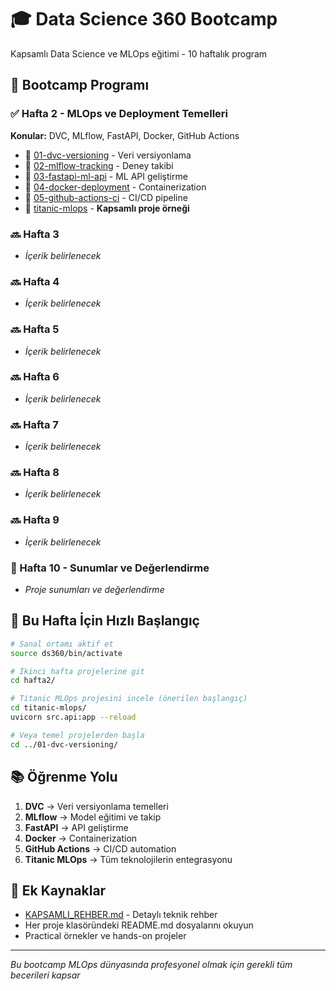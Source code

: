 # 🎓 Data Science 360 Bootcamp

Kapsamlı Data Science ve MLOps eğitimi - 10 haftalık program

## 📅 Bootcamp Programı

### ✅ Hafta 2 - MLOps ve Deployment Temelleri
**Konular:** DVC, MLflow, FastAPI, Docker, GitHub Actions
- 📁 [01-dvc-versioning](hafta2/01-dvc-versioning/) - Veri versiyonlama
- 📁 [02-mlflow-tracking](hafta2/02-mlflow-tracking/) - Deney takibi
- 📁 [03-fastapi-ml-api](hafta2/03-fastapi-ml-api/) - ML API geliştirme
- 📁 [04-docker-deployment](hafta2/04-docker-deployment/) - Containerization
- 📁 [05-github-actions-ci](hafta2/05-github-actions-ci/) - CI/CD pipeline
- 🚢 [titanic-mlops](hafta2/titanic-mlops/) - **Kapsamlı proje örneği**

### 🔜 Hafta 3
- *İçerik belirlenecek*

### 🔜 Hafta 4
- *İçerik belirlenecek*

### 🔜 Hafta 5
- *İçerik belirlenecek*

### 🔜 Hafta 6
- *İçerik belirlenecek*

### 🔜 Hafta 7
- *İçerik belirlenecek*

### 🔜 Hafta 8
- *İçerik belirlenecek*

### 🔜 Hafta 9
- *İçerik belirlenecek*

### 🎯 Hafta 10 - Sunumlar ve Değerlendirme
- *Proje sunumları ve değerlendirme*

## 🚀 Bu Hafta İçin Hızlı Başlangıç

```bash
# Sanal ortamı aktif et
source ds360/bin/activate

# İkinci hafta projelerine git
cd hafta2/

# Titanic MLOps projesini incele (önerilen başlangıç)
cd titanic-mlops/
uvicorn src.api:app --reload

# Veya temel projelerden başla
cd ../01-dvc-versioning/
```

## 📚 Öğrenme Yolu

1. **DVC** → Veri versiyonlama temelleri
2. **MLflow** → Model eğitimi ve takip  
3. **FastAPI** → API geliştirme
4. **Docker** → Containerization
5. **GitHub Actions** → CI/CD automation
6. **Titanic MLOps** → Tüm teknolojilerin entegrasyonu

## 📖 Ek Kaynaklar

- [KAPSAMLI_REHBER.md](hafta2/KAPSAMLI_REHBER.md) - Detaylı teknik rehber
- Her proje klasöründeki README.md dosyalarını okuyun
- Practical örnekler ve hands-on projeler

---
*Bu bootcamp MLOps dünyasında profesyonel olmak için gerekli tüm becerileri kapsar*